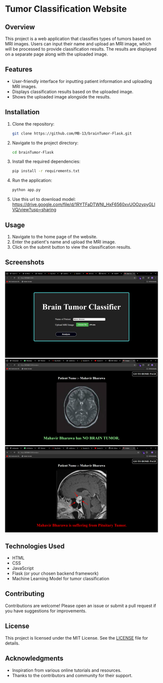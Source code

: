 # Tumor Classification Website

## Overview
This project is a web application that classifies types of tumors based on MRI images. Users can input their name and upload an MRI image, which will be processed to provide classification results. The results are displayed on a separate page along with the uploaded image.

## Features
- User-friendly interface for inputting patient information and uploading MRI images.
- Displays classification results based on the uploaded image.
- Shows the uploaded image alongside the results.


## Installation

1. Clone the repository:
   ```bash
   git clone https://github.com/MB-13/brainTumor-Flask.git
   ```
2. Navigate to the project directory:
   ```bash
   cd brainTumor-Flask
   ```
3. Install the required dependencies:
   ```bash
   pip install -r requirements.txt
   ```
4. Run the application:
   ```bash
   python app.py
   ```
5. Use this url to download model:
   <a>https://drive.google.com/file/d/1RYTFaDTWNI_HxF6560xvUOOzypyGLlVQ/view?usp=sharing</a>

## Usage
1. Navigate to the home page of the website.
2. Enter the patient's name and upload the MRI image.
3. Click on the submit button to view the classification results.

## Screenshots
![Home Page](https://github.com/MB-13/brainTumor-Flask/blob/main/images/Screenshot%20(261).png)
![Results Page](https://github.com/MB-13/brainTumor-Flask/blob/main/images/Screenshot%20(263).png)
![Results Page](https://github.com/MB-13/brainTumor-Flask/blob/main/images/Screenshot%20(264).png)

## Technologies Used
- HTML
- CSS
- JavaScript
- Flask (or your chosen backend framework)
- Machine Learning Model for tumor classification

## Contributing
Contributions are welcome! Please open an issue or submit a pull request if you have suggestions for improvements.

## License
This project is licensed under the MIT License. See the [LICENSE](LICENSE) file for details.

## Acknowledgments
- Inspiration from various online tutorials and resources.
- Thanks to the contributors and community for their support.
```
